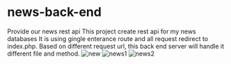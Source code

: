# news-back-end
Provide our news rest api
This project create rest api for my news databases
It is using gingle enterance route and all request redirect to index.php.
Based on different request url, this back end server will handle it different file and method.
![new](https://user-images.githubusercontent.com/36268903/36747448-097b5bde-1bc3-11e8-8ff8-fedaf26690b7.PNG)
![news1](https://user-images.githubusercontent.com/36268903/36747453-0c94c8d2-1bc3-11e8-9b00-fa49e20f10b3.PNG)
![news2](https://user-images.githubusercontent.com/36268903/36747455-0f561b8e-1bc3-11e8-9979-141cb6d11368.PNG)

